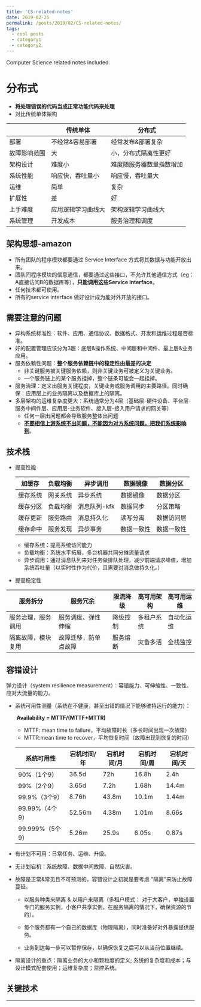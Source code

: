 ```yaml
---
title: 'CS-related-notes'
date: 2019-02-25
permalink: /posts/2019/02/CS-related-notes/
tags:
  - cool posts
  - category1
  - category2
---
```


Computer Science related notes included.

# 分布式

* **将处理错误的代码当成正常功能代码来处理**
* 对比传统单体架构

|              | 传统单体           | 分布式                   |
| ------------ | ------------------ | ------------------------ |
| 部署         | 不经常&容易部署    | 经常发布&部署复杂        |
| 故障影响范围 | 大                 | 小，分布式隔离性更好     |
| 架构设计     | 难度小             | 难度随服务器数量指数增加 |
| 系统性能     | 响应快，吞吐量小   | 响应慢，吞吐量大         |
| 运维         | 简单               | 复杂                     |
| 扩展性       | 差                 | 好                       |
| 上手难度     | 应用逻辑学习曲线大 | 架构逻辑学习曲线大       |
| 系统管理     | 开发成本           | 服务治理和调度           |

## 架构思想-amazon

* 所有团队的程序模块都要通过 Service Interface 方式将其数据与功能开放出来。
* 团队间程序模块的信息通信，都要通过这些接口，不允许其他通信方式（eg：A直接访问B的数据库等），**只能调用这些Service interface**。
* 任何技术都可使用。
* 所有的service interface 做好设计成为能对外开放的接口。

## 需要注意的问题

* 异构系统标准性：软件、应用、通信协议、数据格式、开发和运维过程是否标准。
* 好的配置管理应该分为3层：底层&操作系统、中间层和中间件、最上层&业务应用。
* 服务依赖性问题：**整个服务依赖链中的稳定性由最差的决定**
  * 非关键服务被关键服务依赖，则非关键业务可被定义为关键业务。
  * 一个服务链上的某个服务挂掉，整个链条可能会一起挂掉。
* 服务治理：定义出服务关键程度，关键业务或服务调用的主要路径。同时确保：应用层上的业务隔离以及数据库上的隔离。
* 多层架构的运维复杂度更大：系统通常分为4层（基础层-硬件设备、平台层-服务中间件层、应用层-业务软件、接入层-接入用户请求的网关等）
  * 任何一层出问题都会导致服务整体出问题
  * **<u>不要相信上游系统不出问题，不能因为对方系统问题，把我们系统影响到</u>**。

## 技术栈

* 提高性能

  | 加缓存   | 负载均衡 | 异步调用     | 数据镜像   | 数据分区   |
  | -------- | -------- | ------------ | ---------- | ---------- |
  | 缓存系统 | 网关系统 | 异步系统     | 数据镜像   | 数据分区   |
  | 缓存分区 | 负载均衡 | 消息队列-kfk | 数据同步   | 分区策略   |
  | 缓存更新 | 服务路由 | 消息持久化   | 读写分离   | 数据访问层 |
  | 缓存命中 | 服务发现 | 异步事务     | 数据一致性 | 数据一致性 |

  * 缓存系统：提高系统访问能力
  * 负载均衡：系统水平拓展，多台机器共同分摊流量请求
  * 异步调用：通过消息队列来对任务做排队处理，减少前端请求峰值，增加系统吞吐量（以实时性作为代价，且需要对消息做持久化。）

* 提高稳定性

| 服务拆分           | 服务冗余             | 限流降级 | 高可用架构 | 高可用运维 |
| ------------------ | -------------------- | -------- | ---------- | ---------- |
| 服务治理，服务调用 | 服务调度、弹性伸缩   | 降级控制 | 多租户系统 | 自动化运维 |
| 隔离故障，模块复用 | 故障迁移，防单点故障 | 服务熔断 | 灾备多活   | 全栈监控   |

## 容错设计

弹力设计（system resilience measurement）：容错能力、可伸缩性、一致性、应对大流量的能力。

* 系统可用性测量（系统在不健康，甚至出错的情况下能够维持运行的能力）：

  ​                                  **Availability = MTTF/(MTTF+MTTR)** 

  * MTTF: mean time to failure，平均故障时长（多长时间出现一次故障）
  * MTTR:mean time to recover，平均恢复时间（故障出现到恢复的时间）

  | 系统可用性      | 宕机时间/年 | 宕机时间/月 | 宕机时间/周 | 宕机时间/天 |
  | --------------- | ----------- | ----------- | ----------- | ----------- |
  | 90%（1个9）     | 36.5d       | 72h         | 16.8h       | 2.4h        |
  | 99%（2个9）     | 3.65d       | 7.2h        | 1.68h       | 14.4m       |
  | 99.9%（3个9）   | 8.76h       | 43.8m       | 10.1m       | 1.44m       |
  | 99.99%（4个9）  | 52.56m      | 4.38m       | 1.01m       | 8.66s       |
  | 99.999%（5个9） | 5.26m       | 25.9s       | 6.05s       | 0.87s       |

* 有计划不可用：日常任务、运维、升级。

* 无计划宕机：系统故障、数据中间故障、自然灾害。

* 故障是正常&常见且不可预测的，容错设计之初就是要考虑 "隔离"来防止故障蔓延。

  * 以服务种类来隔离 & 以用户来隔离（多租户模式： 对于大客户，单独设置专门的服务实例，小客户共享实例，在服务隔离的情况下，确保资源的节约）。

  * 每个服务都有一个自己的数据库（物理隔离），同时准备好对外暴露提供服务。

  * 业务到达每一步可以暂停保存，以确保恢复之后可以从当前位置继续。

* 隔离设计的重点：隔离业务的大小和颗粒度的定义; 系统的复杂度和成本；与设计模式配套使用；运维复杂度；监控系统。

## 关键技术








------

